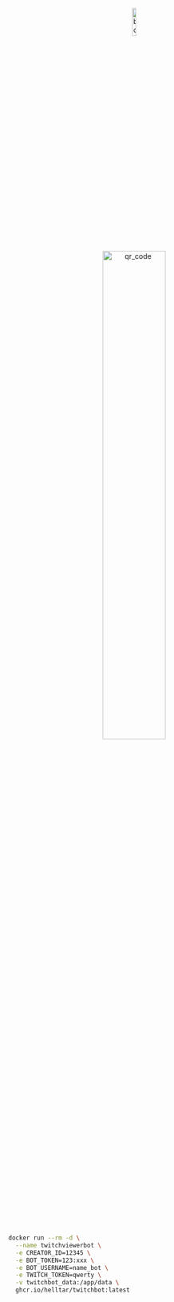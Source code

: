 <p align="center">
    <img src="https://helltar.com/projects/twitchviewer_bot/img/botpic-circle.png" alt="botpic" width="12%"/>
    <br><br>
    <a href="https://t.me/twitchviewer_bot"><img src="https://helltar.com/projects/twitchviewer_bot/img/qr.png" alt="qr_code" width="50%"/></a>
</p>

```bash
docker run --rm -d \
  --name twitchviewerbot \
  -e CREATOR_ID=12345 \
  -e BOT_TOKEN=123:xxx \
  -e BOT_USERNAME=name_bot \
  -e TWITCH_TOKEN=qwerty \
  -v twitchbot_data:/app/data \
  ghcr.io/helltar/twitchbot:latest
```
